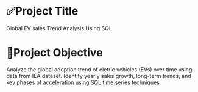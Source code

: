 # ✅Project Title
  Global EV sales Trend Analysis Using SQL

# 🎯Project Objective
  Analyze the global adoption trend of eletric vehicles (EVs) over time using data from IEA dataset.
  Identify yearly sales growth, long-term trends, and key phases of acceleration using SQL time series techniques.
